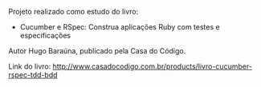 Projeto realizado como estudo do livro: 
- Cucumber e RSpec: Construa aplicações Ruby com testes e especificações

Autor Hugo Baraúna, publicado pela Casa do Código.

Link do livro: http://www.casadocodigo.com.br/products/livro-cucumber-rspec-tdd-bdd
